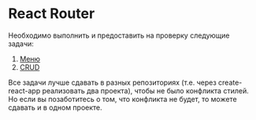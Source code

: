 React Router
===

Необходимо выполнить и предоставить на проверку следующие задачи:

1. [Меню](menu)
1. [CRUD](crud)

Все задачи лучше сдавать в разных репозиториях (т.е. через create-react-app реализовать два проекта), чтобы не было конфликта стилей. Но если вы позаботитесь о том, что конфликта не будет, то можете сдавать и в одном проекте.
